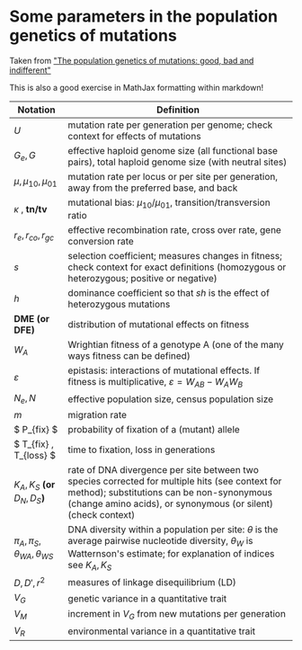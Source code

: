 # Some parameters in the population genetics of mutations
Taken from ["The population genetics of mutations: good, bad and indifferent"](https://www.ncbi.nlm.nih.gov/pmc/articles/PMC2871823/) 

This is also a good exercise in MathJax formatting within markdown! 

| Notation                                    | Definition                                                                                                                                                                                                           |
| ------------------------------------------- | -------------------------------------------------------------------------------------------------------------------------------------------------------------------------------------------------------------------- |
| $U$                                         | mutation rate per generation per genome; check context for effects of mutations                                                                                                                                      |
| $G_e , G$                                   | effective haploid genome size (all functional base pairs), total haploid genome size (with neutral sites)                                                                                                          |
| $\mu , \mu_{10} , \mu_{01}$                 | mutation rate per locus or per site per generation, away from the preferred base, and back                                                                                                                          |
| $\kappa$ , **tn/tv**         | mutational bias: $\mu_{10}/\mu_{01}$, transition/transversion ratio                                                                                                                                                  |
| $r_e , r_{co} , r_{gc}$                     | effective recombination rate, cross over rate, gene conversion rate                                                                                                                                                  |
| $s$                                         | selection coefficient; measures changes in fitness; check context for exact definitions (homozygous or heterozygous; positive or negative)                                                                |
| $h$                                         | dominance coefficient so that *sh* is the effect of heterozygous mutations                                                                                                                                           |
| **DME (or DFE)**                            | distribution of mutational effects on fitness                                                                                                                                                                        |
| ${W_A}$                                     | Wrightian fitness of a genotype A (one of the many ways fitness can be defined)                                                                                                                                      |
| $\varepsilon$                               | epistasis: interactions of mutational effects. If fitness is multiplicative, $\varepsilon = W_{AB} - W_AW_B$                                                                                               |
| $N_e , N$                                   | effective population size, census population size                                                                                                                                                                    |
| $m$                                         | migration rate                                                                                                                                                                                                       |
| $ P_{fix} $                                    | probability of fixation of a (mutant) allele                                                                                                                                                                         |
| $ T_{fix} , T_{loss} $                         | time to fixation, loss in generations                                                                                                                                                                                |
| $K_A , K_S$ **(or** $D_N , D_S$**)**        | rate of DNA divergence per site between two species corrected for multiple hits (see context for method); substitutions can be non-synonymous (change amino acids), or synonymous (or silent) (check context) |
| $\pi_A , \pi_S , \theta_{WA} , \theta_{WS}$ | DNA diversity within a population per site: $\theta$ is the average pairwise nucleotide diversity, $\theta_W$ is Watternson's estimate; for explanation of indices see $K_A , K_S$                        |
| $D , D' , {r^2}$                            | measures of linkage disequilibrium (LD)                                                                                                                                                                              |
| ${V_G}$                                       | genetic variance in a quantitative trait                                                                                                                                                                             |
| $V_M$                                       | increment in $V_G$ from new mutations per generation                                                                                                                                                                 |
| $V_R$                                       | environmental variance in a quantitative trait                                                                                                                                                                       | 
